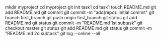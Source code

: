 mkdir myproject
cd myproject
git init task1
cd task1
touch README.md
git add README.md
git commit
git commit -m "add(repo): initial commit"
git branch first_branch
git push origin first_branch
git status
git add README.md
git status
git commit -m "README.md 1st subtask"
git checkout master
git status
git add README.md
git status
git commit -m "README.md 2d subtask"
git log --online --all
